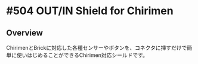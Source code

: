 # #504 OUT/IN Shield for Chirimen

<!--COLORME-->

## Overview
ChirimenとBrickに対応した各種センサーやボタンを、コネクタに挿すだけで簡単に使いはじめることができるChirimen対応シールドです。
